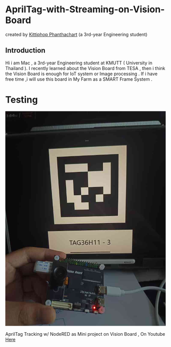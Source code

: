 # AprilTag-with-Streaming-on-Vision-Board

created by [Kittiphop Phanthachart](https://bento.me/mac-kittiphop) (a 3rd-year Engineering student)

## Introduction

Hi i am Mac , a 3rd-year Engineering student at KMUTT ( University in Thailand ). I recently learned about the Vision Board from TESA , then i think the Vision Board is enough for IoT system or Image processing . If i have free time ,i will use this board in My Farm as a SMART Frame System .

# Testing
![pic1](https://github.com/XACKIES/AprilTag-with-Streaming-on-Vision-Board/blob/main/IMG_20250125_121836.jpg)


AprilTag Tracking w/ NodeRED as Mini project on Vision Board  , On Youtube [Here](https://youtube.com/shorts/y4W2lJ3HRQY)
